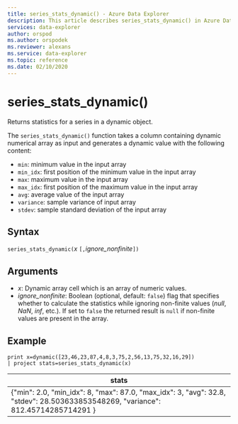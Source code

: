 ```yaml
---
title: series_stats_dynamic() - Azure Data Explorer
description: This article describes series_stats_dynamic() in Azure Data Explorer.
services: data-explorer
author: orspod
ms.author: orspodek
ms.reviewer: alexans
ms.service: data-explorer
ms.topic: reference
ms.date: 02/10/2020
---
```

# series_stats_dynamic()

Returns statistics for a series in a dynamic object.  

The `series_stats_dynamic()` function takes a column containing dynamic numerical array as input and generates a dynamic value with the following content:
* `min`: minimum value in the input array
* `min_idx`: first position of the minimum value in the input array
* `max`: maximum value in the input array
* `max_idx`: first position of the maximum value in the input array
* `avg`: average value of the input array
* `variance`: sample variance of input array
* `stdev`: sample standard deviation of the input array

## Syntax

`series_stats_dynamic(`*x* `[,`*ignore_nonfinite*`])`

## Arguments

* *x*: Dynamic array cell which is an array of numeric values. 
* *ignore_nonfinite*: Boolean (optional, default: `false`) flag that specifies whether to calculate the statistics while ignoring non-finite values (*null*, *NaN*, *inf*, etc.). If set to `false` the returned result is `null` if non-finite values are present in the array.

## Example

<!-- csl: https://help.apl.windows.net:443/Samples -->
```apl
print x=dynamic([23,46,23,87,4,8,3,75,2,56,13,75,32,16,29]) 
| project stats=series_stats_dynamic(x)
```

|stats
|---|
|{"min": 2.0, "min_idx": 8, "max": 87.0, "max_idx": 3, "avg": 32.8, "stdev": 28.503633853548269, "variance": 812.45714285714291 }
